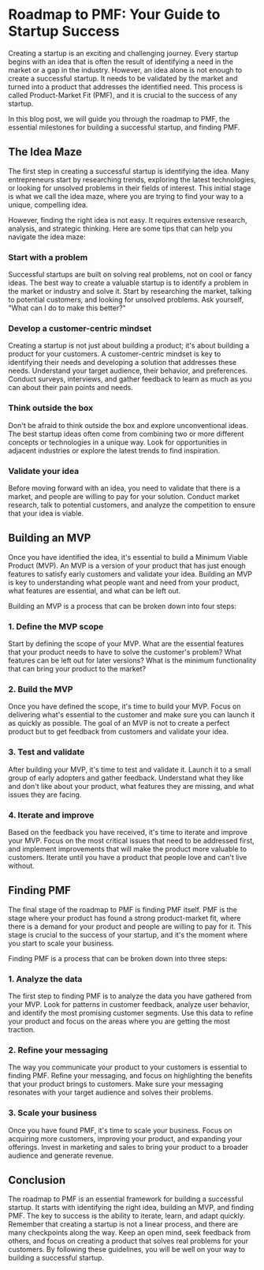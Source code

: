 # Roadmap to PMF: Your Guide to Startup Success

Creating a startup is an exciting and challenging journey. Every startup begins with an idea that is often the result of identifying a need in the market or a gap in the industry. However, an idea alone is not enough to create a successful startup. It needs to be validated by the market and turned into a product that addresses the identified need. This process is called Product-Market Fit (PMF), and it is crucial to the success of any startup.

In this blog post, we will guide you through the roadmap to PMF, the essential milestones for building a successful startup, and finding PMF.

## The Idea Maze 

The first step in creating a successful startup is identifying the idea. Many entrepreneurs start by researching trends, exploring the latest technologies, or looking for unsolved problems in their fields of interest. This initial stage is what we call the idea maze, where you are trying to find your way to a unique, compelling idea.

However, finding the right idea is not easy. It requires extensive research, analysis, and strategic thinking. Here are some tips that can help you navigate the idea maze:

### Start with a problem

Successful startups are built on solving real problems, not on cool or fancy ideas. The best way to create a valuable startup is to identify a problem in the market or industry and solve it. Start by researching the market, talking to potential customers, and looking for unsolved problems. Ask yourself, "What can I do to make this better?"

### Develop a customer-centric mindset

Creating a startup is not just about building a product; it's about building a product for your customers. A customer-centric mindset is key to identifying their needs and developing a solution that addresses these needs. Understand your target audience, their behavior, and preferences. Conduct surveys, interviews, and gather feedback to learn as much as you can about their pain points and needs.

### Think outside the box

Don't be afraid to think outside the box and explore unconventional ideas. The best startup ideas often come from combining two or more different concepts or technologies in a unique way. Look for opportunities in adjacent industries or explore the latest trends to find inspiration.

### Validate your idea

Before moving forward with an idea, you need to validate that there is a market, and people are willing to pay for your solution. Conduct market research, talk to potential customers, and analyze the competition to ensure that your idea is viable.

## Building an MVP

Once you have identified the idea, it's essential to build a Minimum Viable Product (MVP). An MVP is a version of your product that has just enough features to satisfy early customers and validate your idea. Building an MVP is key to understanding what people want and need from your product, what features are essential, and what can be left out.

Building an MVP is a process that can be broken down into four steps:

### 1. Define the MVP scope

Start by defining the scope of your MVP. What are the essential features that your product needs to have to solve the customer's problem? What features can be left out for later versions? What is the minimum functionality that can bring your product to the market?

### 2. Build the MVP

Once you have defined the scope, it's time to build your MVP. Focus on delivering what's essential to the customer and make sure you can launch it as quickly as possible. The goal of an MVP is not to create a perfect product but to get feedback from customers and validate your idea.

### 3. Test and validate

After building your MVP, it's time to test and validate it. Launch it to a small group of early adopters and gather feedback. Understand what they like and don't like about your product, what features they are missing, and what issues they are facing.

### 4. Iterate and improve

Based on the feedback you have received, it's time to iterate and improve your MVP. Focus on the most critical issues that need to be addressed first, and implement improvements that will make the product more valuable to customers. Iterate until you have a product that people love and can't live without.

## Finding PMF

The final stage of the roadmap to PMF is finding PMF itself. PMF is the stage where your product has found a strong product-market fit, where there is a demand for your product and people are willing to pay for it. This stage is crucial to the success of your startup, and it's the moment where you start to scale your business.

Finding PMF is a process that can be broken down into three steps:

### 1. Analyze the data

The first step to finding PMF is to analyze the data you have gathered from your MVP. Look for patterns in customer feedback, analyze user behavior, and identify the most promising customer segments. Use this data to refine your product and focus on the areas where you are getting the most traction.

### 2. Refine your messaging

The way you communicate your product to your customers is essential to finding PMF. Refine your messaging, and focus on highlighting the benefits that your product brings to customers. Make sure your messaging resonates with your target audience and solves their problems.

### 3. Scale your business

Once you have found PMF, it's time to scale your business. Focus on acquiring more customers, improving your product, and expanding your offerings. Invest in marketing and sales to bring your product to a broader audience and generate revenue.

## Conclusion

The roadmap to PMF is an essential framework for building a successful startup. It starts with identifying the right idea, building an MVP, and finding PMF. The key to success is the ability to iterate, learn, and adapt quickly. Remember that creating a startup is not a linear process, and there are many checkpoints along the way. Keep an open mind, seek feedback from others, and focus on creating a product that solves real problems for your customers. By following these guidelines, you will be well on your way to building a successful startup.